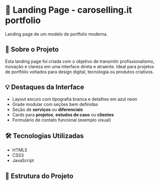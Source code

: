 # 🧠 Landing Page - caroselling.it portfolio

Landing page de um modelo de portfolio moderna.


## 📌 Sobre o Projeto

Esta landing page foi criada com o objetivo de transmitir profissionalismo, inovação e clareza em uma interface direta e atraente. Ideal para projetos de portfólio voltados para design digital, tecnologia ou produtos criativos.

## 💡 Destaques da Interface

- Layout escuro com tipografia branca e detalhes em azul neon
- Grade modular com seções bem definidas
- Seção de **serviços** ou **diferenciais**
- Cards para **projetos**, **estudos de caso** ou **clientes**
- Formulário de contato funcional (exemplo visual)

## 🛠️ Tecnologias Utilizadas

- HTML5
- CSS3
- JavaScript

## 📁 Estrutura do Projeto

